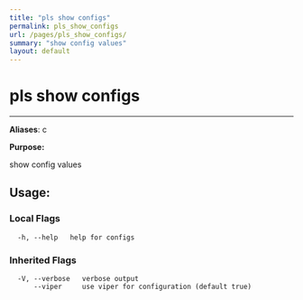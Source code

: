```yaml
---
title: "pls show configs"
permalink: pls_show_configs
url: /pages/pls_show_configs/
summary: "show config values"
layout: default
---
```

# pls show configs 

---
**Aliases**: c

**Purpose:**

show config values

## Usage:

### Local Flags

```
  -h, --help   help for configs
```

### Inherited Flags

```
  -V, --verbose   verbose output
      --viper     use viper for configuration (default true)
```
